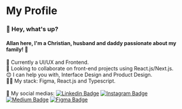 # My Profile

### 👋 Hey, what's up?
#### Allan here, I'm a Christian, husband and daddy passionate about my family! 🥰

🚀 Currently a UI/UX and Frontend.
<br/>💙 Looking to collaborate on front-end projects using React.js/Next.js.
<br/>😊 I can help you with, Interface Design and Product Design.
<br/>👨‍💻 My stack: Figma, React.js and Typescript.
<br/><br/>🔗 My social medias: [![Linkedin Badge](https://img.shields.io/badge/LinkedIn-4751F8?style=for-the-badge&logo=linkedin&logoColor=white)](https://www.linkedin.com/in/allanmgoncalves/)  [![Instagram Badge](https://img.shields.io/badge/Instagram-4751F8?style=for-the-badge&logo=instagram&logoColor=white)](https://www.instagram.com/allanmgoncalves/)  [![Medium Badge](https://img.shields.io/badge/Medium-4751F8?style=for-the-badge&logo=medium&logoColor=white)](https://allanmgoncalves.medium.com/) [![Figma Badge](https://img.shields.io/badge/Figma-4751F8?style=for-the-badge&logo=Figma&logoColor=white)](https://www.figma.com/@allanmgoncalves)
